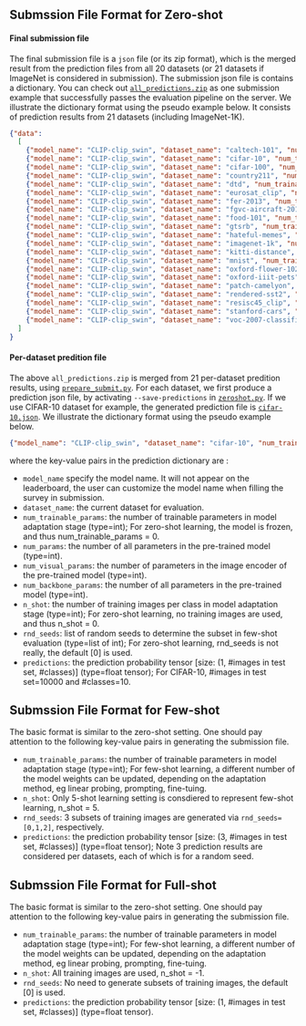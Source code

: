 
## Submssion File Format for Zero-shot

#### Final submission file
The final submission file is a ``json`` file (or its zip format), which is the merged result from the prediction files from all 20 datasets (or 21 datasets if ImageNet is considered in submission). The submission json file is contains a dictionary. You can check out [``all_predictions.zip``](https://cvinthewildeus.blob.core.windows.net/datasets/submission_files/all_predictions_klite_gpt3.zip) as one submission example that successfully passes the evaluation pipeline on the server. We illustrate the dictionary format using the pseudo example below.
It consists of prediction results from 21 datasets (including ImageNet-1K).
```json
{"data": 
  [
    {"model_name": "CLIP-clip_swin", "dataset_name": "caltech-101", "num_trainable_params": 0.0, "num_params": 150695609, "num_visual_params": 86743224, "num_backbone_params": 150695609, "n_shot": 0, "rnd_seeds": [0], "predictions": "prediction probability tensor [size: (1, 6084, 102)]"}, 
    {"model_name": "CLIP-clip_swin", "dataset_name": "cifar-10", "num_trainable_params": 0.0, "num_params": 150695609, "num_visual_params": 86743224, "num_backbone_params": 150695609, "n_shot": 0, "rnd_seeds": [0], "predictions": "prediction probability tensor [size: (1, 10000, 10)]"}, 
    {"model_name": "CLIP-clip_swin", "dataset_name": "cifar-100", "num_trainable_params": 0.0, "num_params": 150695609, "num_visual_params": 86743224, "num_backbone_params": 150695609, "n_shot": 0, "rnd_seeds": [0], "predictions": "prediction probability tensor [size: (1, 10000, 100)]"}, 
    {"model_name": "CLIP-clip_swin", "dataset_name": "country211", "num_trainable_params": 0.0, "num_params": 150695609, "num_visual_params": 86743224, "num_backbone_params": 150695609, "n_shot": 0, "rnd_seeds": [0], "predictions": "prediction probability tensor [size: (1, 21100, 211)]"},
    {"model_name": "CLIP-clip_swin", "dataset_name": "dtd", "num_trainable_params": 0.0, "num_params": 150695609, "num_visual_params": 86743224, "num_backbone_params": 150695609, "n_shot": 0, "rnd_seeds": [0], "predictions": "prediction probability tensor [size: (1, 1880, 47)]"},
    {"model_name": "CLIP-clip_swin", "dataset_name": "eurosat_clip", "num_trainable_params": 0.0, "num_params": 150695609, "num_visual_params": 86743224, "num_backbone_params": 150695609, "n_shot": 0, "rnd_seeds": [0], "predictions": "prediction probability tensor [size: (1, 5000, 10)]"},
    {"model_name": "CLIP-clip_swin", "dataset_name": "fer-2013", "num_trainable_params": 0.0, "num_params": 150695609, "num_visual_params": 86743224, "num_backbone_params": 150695609, "n_shot": 0, "rnd_seeds": [0], "predictions": "prediction probability tensor [size: (1, 3589, 7)]"}, 
    {"model_name": "CLIP-clip_swin", "dataset_name": "fgvc-aircraft-2013b-variants102", "num_trainable_params": 0.0, "num_params": 150695609, "num_visual_params": 86743224, "num_backbone_params": 150695609, "n_shot": 0, "rnd_seeds": [0], "predictions": "prediction probability tensor [size: (1, 3333, 100)]"}, 
    {"model_name": "CLIP-clip_swin", "dataset_name": "food-101", "num_trainable_params": 0.0, "num_params": 150695609, "num_visual_params": 86743224, "num_backbone_params": 150695609, "n_shot": 0, "rnd_seeds": [0], "predictions": "prediction probability tensor [size: (1, 25250, 101)]"}, 
    {"model_name": "CLIP-clip_swin", "dataset_name": "gtsrb", "num_trainable_params": 0.0, "num_params": 150695609, "num_visual_params": 86743224, "num_backbone_params": 150695609, "n_shot": 0, "rnd_seeds": [0], "predictions": "prediction probability tensor [size: (1, 12630, 43)]"}, 
    {"model_name": "CLIP-clip_swin", "dataset_name": "hateful-memes", "num_trainable_params": 0.0, "num_params": 150695609, "num_visual_params": 86743224, "num_backbone_params": 150695609, "n_shot": 0, "rnd_seeds": [0], "predictions": "prediction probability tensor [size: (1, 500, 2)]"}, 
    {"model_name": "CLIP-clip_swin", "dataset_name": "imagenet-1k", "num_trainable_params": 0.0, "num_params": 150695609, "num_visual_params": 86743224, "num_backbone_params": 150695609, "n_shot": 0, "rnd_seeds": [0], "predictions": "prediction probability tensor [size: (1, 50000, 1000)]"}, 
    {"model_name": "CLIP-clip_swin", "dataset_name": "kitti-distance", "num_trainable_params": 0.0, "num_params": 150695609, "num_visual_params": 86743224, "num_backbone_params": 150695609, "n_shot": 0, "rnd_seeds": [0], "predictions": "prediction probability tensor [size: (1, 711, 4)]"}, 
    {"model_name": "CLIP-clip_swin", "dataset_name": "mnist", "num_trainable_params": 0.0, "num_params": 150695609, "num_visual_params": 86743224, "num_backbone_params": 150695609, "n_shot": 0, "rnd_seeds": [0], "predictions": "prediction probability tensor [size: (1, 10000, 10)]"}, 
    {"model_name": "CLIP-clip_swin", "dataset_name": "oxford-flower-102", "num_trainable_params": 0.0, "num_params": 150695609, "num_visual_params": 86743224, "num_backbone_params": 150695609, "n_shot": 0, "rnd_seeds": [0], "predictions": "prediction probability tensor [size: (1, 6149, 102)]"}, 
    {"model_name": "CLIP-clip_swin", "dataset_name": "oxford-iiit-pets", "num_trainable_params": 0.0, "num_params": 150695609, "num_visual_params": 86743224, "num_backbone_params": 150695609, "n_shot": 0, "rnd_seeds": [0], "predictions": "prediction probability tensor [size: (1, 3669, 37)]"}, 
    {"model_name": "CLIP-clip_swin", "dataset_name": "patch-camelyon", "num_trainable_params": 0.0, "num_params": 150695609, "num_visual_params": 86743224, "num_backbone_params": 150695609, "n_shot": 0, "rnd_seeds": [0], "predictions": "prediction probability tensor [size: (1, 32768, 2)]"}, 
    {"model_name": "CLIP-clip_swin", "dataset_name": "rendered-sst2", "num_trainable_params": 0.0, "num_params": 150695609, "num_visual_params": 86743224, "num_backbone_params": 150695609, "n_shot": 0, "rnd_seeds": [0], "predictions": "prediction probability tensor [size: (1, 1821, 2)]"}, 
    {"model_name": "CLIP-clip_swin", "dataset_name": "resisc45_clip", "num_trainable_params": 0.0, "num_params": 150695609, "num_visual_params": 86743224, "num_backbone_params": 150695609, "n_shot": 0, "rnd_seeds": [0], "predictions": "prediction probability tensor [size: (1, 25200, 45)]"}, 
    {"model_name": "CLIP-clip_swin", "dataset_name": "stanford-cars", "num_trainable_params": 0.0, "num_params": 150695609, "num_visual_params": 86743224, "num_backbone_params": 150695609, "n_shot": 0, "rnd_seeds": [0], "predictions": "prediction probability tensor [size: (1, 8041, 196)]"}, 
    {"model_name": "CLIP-clip_swin", "dataset_name": "voc-2007-classification", "num_trainable_params": 0.0, "num_params": 150695609, "num_visual_params": 86743224, "num_backbone_params": 150695609, "n_shot": 0, "rnd_seeds": [0], "predictions": "prediction probability tensor [size: (1, 4952, 20)]"}
  ]
}

```

#### Per-dataset predition file

The above ``all_predictions.zip`` is merged from 21 per-dataset predition results, using [``prepare_submit.py``](https://github.com/Computer-Vision-in-the-Wild/Elevater_Toolkit_IC/blob/main/vision_benchmark/commands/prepare_submit.py). 
For each dataset, we first produce a prediction json file, by activating ``--save-predictions`` in [``zeroshot.py``](https://github.com/Computer-Vision-in-the-Wild/Elevater_Toolkit_IC/blob/main/vision_benchmark/commands/zeroshot.py). 
If we use CIFAR-10 dataset for example, the generated prediction file is [``cifar-10.json``](https://cvinthewildeus.blob.core.windows.net/datasets/submission_files/cifar-10.json). We illustrate the dictionary format using the pseudo example below.

```json
{"model_name": "CLIP-clip_swin", "dataset_name": "cifar-10", "num_trainable_params": 0, "num_params": 150695609, "num_visual_params": 86743224, "num_backbone_params": 150695609, "n_shot": 0, "rnd_seeds": [0], "predictions": "prediction probability tensor [size: (1, 10000, 10)]"}
```

where the key-value pairs in the prediction dictionary are :

- `model_name` specify the model name. It will not appear on the leaderboard, the user can customize the model name when filling the survey in submission.
- `dataset_name`: the current dataset for evaluation.
- `num_trainable_params`: the number of trainable parameters in model adaptation stage (type=int); For zero-shot learning, the model is frozen, and thus num_trainable_params = 0.
- `num_params`: the number of all parameters in the pre-trained model (type=int).
- `num_visual_params`: the number of parameters in the image encoder of the pre-trained model (type=int).
- `num_backbone_params`: the number of all parameters in the pre-trained model (type=int).
- `n_shot`: the number of training images per class in model adaptation stage (type=int); For zero-shot learning, no training images are used, and thus n_shot = 0.
- `rnd_seeds`: list of random seeds to determine the subset in few-shot evaluation (type=list of int); For zero-shot learning, rnd_seeds is not really, the default [0] is used.
- `predictions`: the prediction probability tensor [size: (1, #images in test set, #classes)] (type=float tensor); For CIFAR-10, #images in test set=10000 and #classes=10.

## Submssion File Format for Few-shot

The basic format is similar to the zero-shot setting. One should pay attention to the following key-value pairs in generating the submission file.

- `num_trainable_params`: the number of trainable parameters in model adaptation stage (type=int); For few-shot learning, a different number of the model weights can be updated, depending on the adaptation method, eg linear probing, prompting, fine-tuing.
- `n_shot`: Only 5-shot learning setting is consdiered to represent few-shot learning, n_shot = 5.
- `rnd_seeds`:  3 subsets of training images are generated via `rnd_seeds=[0,1,2]`, respectively.
- `predictions`: the prediction probability tensor [size: (3, #images in test set, #classes)] (type=float tensor); Note 3 prediction results are considered per datasets, each of which is for a random seed.

## Submssion File Format for Full-shot

The basic format is similar to the zero-shot setting. One should pay attention to the following key-value pairs in generating the submission file.

- `num_trainable_params`: the number of trainable parameters in model adaptation stage (type=int); For few-shot learning, a different number of the model weights can be updated, depending on the adaptation method, eg linear probing, prompting, fine-tuing.
- `n_shot`: All training images are used, n_shot = -1.
- `rnd_seeds`:  No need to generate subsets of training images, the default [0] is used.
- `predictions`: the prediction probability tensor [size: (1, #images in test set, #classes)] (type=float tensor).

